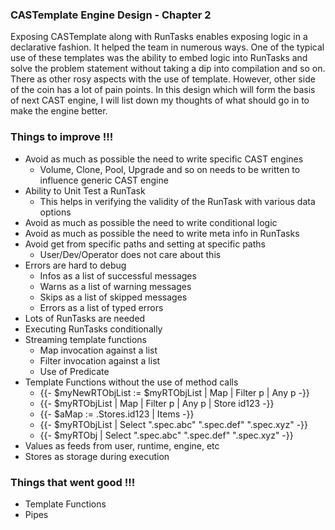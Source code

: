 ### CASTemplate Engine Design - Chapter 2
Exposing CASTemplate along with RunTasks enables exposing logic in a declarative fashion. It helped the team in numerous ways.
One of the typical use of these templates was the ability to embed logic into RunTasks and solve the problem statement without
taking a dip into compilation and so on. There as other rosy aspects with the use of template. However, other side of the coin
has a lot of pain points. In this design which will form the basis of next CAST engine, I will list down my thoughts of what
should go in to make the engine better.

### Things to improve !!!
- Avoid as much as possible the need to write specific CAST engines
  - Volume, Clone, Pool, Upgrade and so on needs to be written to influence generic CAST engine
- Ability to Unit Test a RunTask
  - This helps in verifying the validity of the RunTask with various data options
- Avoid as much as possible the need to write conditional logic
- Avoid as much as possible the need to write meta info in RunTasks
- Avoid get from specific paths and setting at specific paths
  - User/Dev/Operator does not care about this
- Errors are hard to debug
  - Infos as a list of successful messages
  - Warns as a list of warning messages
  - Skips as a list of skipped messages
  - Errors as a list of typed errors
- Lots of RunTasks are needed
- Executing RunTasks conditionally
- Streaming template functions
  - Map invocation against a list
  - Filter invocation against a list
  - Use of Predicate
- Template Functions without the use of method calls
  - {{- $myNewRTObjList := $myRTObjList | Map | Filter p | Any p -}}
  - {{- $myRTObjList | Map | Filter p | Any p | Store id123 -}}
  - {{- $aMap := .Stores.id123 | Items -}}
  - {{- $myRTObjList | Select ".spec.abc" ".spec.def" ".spec.xyz" -}}
  - {{- $myRTObj | Select ".spec.abc" ".spec.def" ".spec.xyz" -}}
- Values as feeds from user, runtime, engine, etc
- Stores as storage during execution

### Things that went good !!!
- Template Functions
- Pipes
